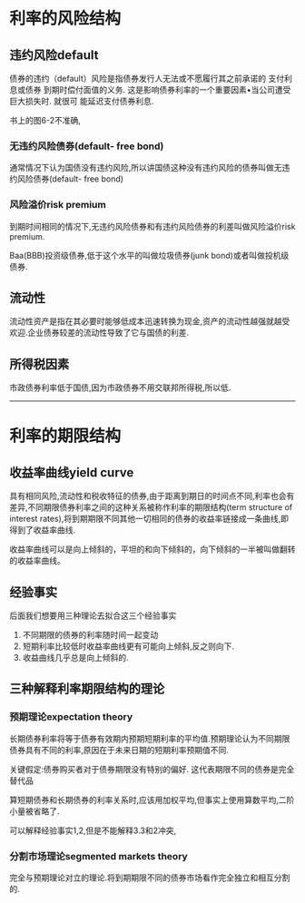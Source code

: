 
# 利率的风险结构

## 违约风险default

债券的违约（default）风险是指债券发行人无法或不愿履行其之前承诺的 支付利息或债券
到期时偿付面值的义务. 这是影响债券利率的一个重要因素•当公司遭受巨大损失时. 就很可
能延迟支付债券利息.

书上的图6-2不准确,

### 无违约风险债券(default- free bond)

通常情况下认为国债没有违约风险,所以讲国债这种没有违约风险的债券叫做无违约风险债券(default- free bond)

### 风险溢价risk premium 

到期时间相同的情况下,无违约风险债券和有违约风险债券的利差叫做风险溢价risk premium.

Baa(BBB)投资级债券,低于这个水平的叫做垃圾债券(junk bond)或者叫做投机级债券.

## 流动性

流动性资产是指在其必要时能够低成本迅速转换为现金,资产的流动性越强就越受欢迎.企业债券较差的流动性导致了它与国债的利差.

## 所得税因素

市政债券利率低于国债,因为市政债券不用交联邦所得税,所以低.

---

# 利率的期限结构

## 收益率曲线yield curve

具有相同风险,流动性和税收特征的债券,由于距离到期日的时间点不同,利率也会有差异,不同期限债券利率之间的这种关系被称作利率的期限结构(term structure of interest rates),将到期期限不同其他一切相同的债券的收益率链接成一条曲线,即得到了收益率曲线.

收益率曲线可以是向上倾斜的，平坦的和向下倾斜的，向下倾斜的一半被叫做翻转的收益率曲线。

## 经验事实

后面我们想要用三种理论去拟合这三个经验事实
 
1. 不同期限的债券的利率随时间一起变动
2. 短期利率比较低时收益率曲线更有可能向上倾斜,反之则向下.
3. 收益曲线几乎总是向上倾斜的.

## 三种解释利率期限结构的理论

### 预期理论expectation theory

长期债券利率将等于债券有效期内预期短期利率的平均值.预期理论认为不同期限债券具有不同的利率,原因在于未来日期的短期利率预期值不同.  

关键假定:债券购买者对于债券期限没有特别的偏好.  这代表期限不同的债券是完全替代品
 
算短期债券和长期债券的利率关系时,应该用加权平均,但事实上使用算数平均,二阶小量被省略了.

可以解释经验事实1,2,但是不能解释3.3和2冲突,

### 分割市场理论segmented markets theory

完全与预期理论对立的理论.将到期期限不同的债券市场看作完全独立和相互分割的.




